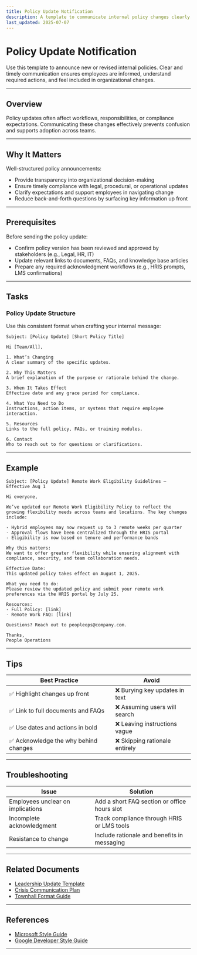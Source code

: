 ```yaml
---
title: Policy Update Notification
description: A template to communicate internal policy changes clearly and consistently across teams.
last_updated: 2025-07-07
---
```


# Policy Update Notification

Use this template to announce new or revised internal policies. Clear and timely communication ensures employees are informed, understand required actions, and feel included in organizational changes.

---

## Overview

Policy updates often affect workflows, responsibilities, or compliance expectations. Communicating these changes effectively prevents confusion and supports adoption across teams.

---

## Why It Matters

Well-structured policy announcements:

- Provide transparency into organizational decision-making  
- Ensure timely compliance with legal, procedural, or operational updates  
- Clarify expectations and support employees in navigating change  
- Reduce back-and-forth questions by surfacing key information up front  

---

## Prerequisites

Before sending the policy update:

- Confirm policy version has been reviewed and approved by stakeholders (e.g., Legal, HR, IT)  
- Update relevant links to documents, FAQs, and knowledge base articles  
- Prepare any required acknowledgment workflows (e.g., HRIS prompts, LMS confirmations)

---

## Tasks

### Policy Update Structure

Use this consistent format when crafting your internal message:

```
Subject: [Policy Update] [Short Policy Title]

Hi [Team/All],

1. What’s Changing  
A clear summary of the specific updates.

2. Why This Matters  
A brief explanation of the purpose or rationale behind the change.

3. When It Takes Effect  
Effective date and any grace period for compliance.

4. What You Need to Do  
Instructions, action items, or systems that require employee interaction.

5. Resources  
Links to the full policy, FAQs, or training modules.

6. Contact  
Who to reach out to for questions or clarifications.
```

---

## Example

```
Subject: [Policy Update] Remote Work Eligibility Guidelines – Effective Aug 1

Hi everyone,

We’ve updated our Remote Work Eligibility Policy to reflect the growing flexibility needs across teams and locations. The key changes include:

- Hybrid employees may now request up to 3 remote weeks per quarter  
- Approval flows have been centralized through the HRIS portal  
- Eligibility is now based on tenure and performance bands  

Why this matters:  
We want to offer greater flexibility while ensuring alignment with compliance, security, and team collaboration needs.

Effective Date:  
This updated policy takes effect on August 1, 2025.

What you need to do:  
Please review the updated policy and submit your remote work preferences via the HRIS portal by July 25.

Resources:  
- Full Policy: [link]  
- Remote Work FAQ: [link]

Questions? Reach out to peopleops@company.com.

Thanks,  
People Operations
```

---

## Tips

| Best Practice                          | Avoid                         |
|----------------------------------------|-------------------------------|
| ✅ Highlight changes up front          | ❌ Burying key updates in text |
| ✅ Link to full documents and FAQs     | ❌ Assuming users will search  |
| ✅ Use dates and actions in bold       | ❌ Leaving instructions vague  |
| ✅ Acknowledge the why behind changes  | ❌ Skipping rationale entirely |

---

## Troubleshooting

| Issue                                  | Solution                                      |
|----------------------------------------|-----------------------------------------------|
| Employees unclear on implications      | Add a short FAQ section or office hours slot  |
| Incomplete acknowledgment              | Track compliance through HRIS or LMS tools    |
| Resistance to change                   | Include rationale and benefits in messaging   |

---

## Related Documents

- [Leadership Update Template](leadership-update-template.md)  
- [Crisis Communication Plan](crisis-communication-plan.md)  
- [Townhall Format Guide](townhall-format-guide.md)

---

## References

- [Microsoft Style Guide](https://learn.microsoft.com/en-us/style-guide/)  
- [Google Developer Style Guide](https://developers.google.com/style)
---
